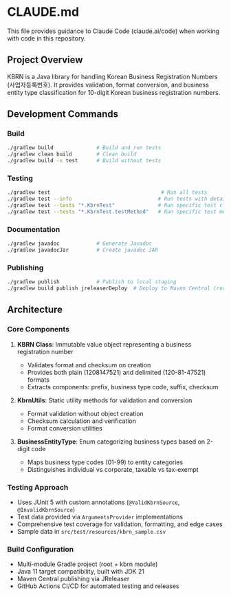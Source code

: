 # CLAUDE.md

This file provides guidance to Claude Code (claude.ai/code) when working with code in this repository.

## Project Overview

KBRN is a Java library for handling Korean Business Registration Numbers (사업자등록번호). It provides validation, format conversion, and business entity type classification for 10-digit Korean business registration numbers.

## Development Commands

### Build
```bash
./gradlew build              # Build and run tests
./gradlew clean build        # Clean build
./gradlew build -x test      # Build without tests
```

### Testing
```bash
./gradlew test                                    # Run all tests
./gradlew test --info                            # Run tests with detailed output
./gradlew test --tests "*.KbrnTest"              # Run specific test class
./gradlew test --tests "*.KbrnTest.testMethod"   # Run specific test method
```

### Documentation
```bash
./gradlew javadoc            # Generate Javadoc
./gradlew javadocJar         # Create javadoc JAR
```

### Publishing
```bash
./gradlew publish            # Publish to local staging
./gradlew build publish jreleaserDeploy  # Deploy to Maven Central (requires env vars)
```

## Architecture

### Core Components

1. **KBRN Class**: Immutable value object representing a business registration number
   - Validates format and checksum on creation
   - Provides both plain (1208147521) and delimited (120-81-47521) formats
   - Extracts components: prefix, business type code, suffix, checksum

2. **KbrnUtils**: Static utility methods for validation and conversion
   - Format validation without object creation
   - Checksum calculation and verification
   - Format conversion utilities

3. **BusinessEntityType**: Enum categorizing business types based on 2-digit code
   - Maps business type codes (01-99) to entity categories
   - Distinguishes individual vs corporate, taxable vs tax-exempt

### Testing Approach

- Uses JUnit 5 with custom annotations (`@ValidKbrnSource`, `@InvalidKbrnSource`)
- Test data provided via `ArgumentsProvider` implementations
- Comprehensive test coverage for validation, formatting, and edge cases
- Sample data in `src/test/resources/kbrn_sample.csv`

### Build Configuration

- Multi-module Gradle project (root + kbrn module)
- Java 11 target compatibility, built with JDK 21
- Maven Central publishing via JReleaser
- GitHub Actions CI/CD for automated testing and releases